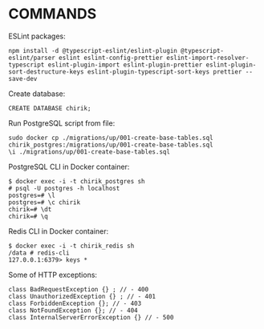 # COMMANDS

ESLint packages:

```TEXT
npm install -d @typescript-eslint/eslint-plugin @typescript-eslint/parser eslint eslint-config-prettier eslint-import-resolver-typescript eslint-plugin-import eslint-plugin-prettier eslint-plugin-sort-destructure-keys eslint-plugin-typescript-sort-keys prettier --save-dev
```

Create database:
```TEXT
CREATE DATABASE chirik;
```

Run PostgreSQL script from file:

```TEXT
sudo docker cp ./migrations/up/001-create-base-tables.sql chirik_postgres:/migrations/up/001-create-base-tables.sql
\i ./migrations/up/001-create-base-tables.sql
```

PostgreSQL CLI in Docker container:

```TEXT
$ docker exec -i -t chirik_postgres sh
# psql -U postgres -h localhost
postgres=# \l
postgres=# \c chirik
chirik=# \dt
chirik=# \q
```

Redis CLI in Docker container:

```TEXT
$ docker exec -i -t chirik_redis sh
/data # redis-cli
127.0.0.1:6379> keys *
```

Some of HTTP exceptions:

```TS
class BadRequestException {} ; // - 400
class UnauthorizedException {} ; // - 401
class ForbiddenException {}; // - 403
class NotFoundException {}; // - 404
class InternalServerErrorException {} // - 500
```
